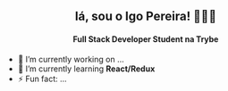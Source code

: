 <div align="center"><h2>lá, sou o Igo Pereira! 👨🏽‍💻</h2></div> 

<div align="center"><h4>Full Stack Developer Student na Trybe </h4></div>

- 🔭 I’m currently working on ...
- 🌱 I’m currently learning <strong>React/Redux</strong>
- ⚡ Fun fact: ...

